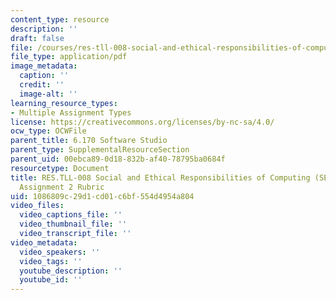 ```yaml
---
content_type: resource
description: ''
draft: false
file: /courses/res-tll-008-social-and-ethical-responsibilities-of-computing-serc/1086809c29d1cd01c6bf554d4954a804_MITRESTLL-008F21-6170hw2rubric.pdf
file_type: application/pdf
image_metadata:
  caption: ''
  credit: ''
  image-alt: ''
learning_resource_types:
- Multiple Assignment Types
license: https://creativecommons.org/licenses/by-nc-sa/4.0/
ocw_type: OCWFile
parent_title: 6.170 Software Studio
parent_type: SupplementalResourceSection
parent_uid: 00ebca89-0d18-832b-af40-78795ba0684f
resourcetype: Document
title: RES.TLL-008 Social and Ethical Responsibilities of Computing (SERC), 6.170
  Assignment 2 Rubric
uid: 1086809c-29d1-cd01-c6bf-554d4954a804
video_files:
  video_captions_file: ''
  video_thumbnail_file: ''
  video_transcript_file: ''
video_metadata:
  video_speakers: ''
  video_tags: ''
  youtube_description: ''
  youtube_id: ''
---
```

